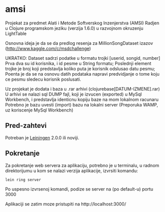 # amsi

Projekat za predmet Alati i Metode Softverskog Inzenjerstva (AMSI)
Radjen u Clojure programskom jeziku (verzija 1.6.0) u razvojnom okruzenju LightTable

Osnovna ideja je da se da predlog resenja za MillionSongDataset izazov (http://www.kaggle.com/c/msdchallenge)

UKRATKO:
Dataset sadrzi podatke u formatu trojki [userid, songid, number]
Prva dva su id korisnika, i id pesme u String formatu;
Poslednji element trojke je broj koji predstavlja koliko puta je korisnik odslusao datu pesmu;
Poenta je da se na osnovu datih podataka napravi predvidjanje o tome koju ce pesmu sledecu korisnik poslusati.

Uz projekat je dodata i baza u .rar arhivi (clojurebase[DATUM-IZMENE].rar)
U arhivi se nalazi sql DUMP fajl, koji je izvucen (exported) u MySql Workbench, i predstavlja identicnu kopiju baze na mom lokalnom racunaru
Potrebno je bazu uvesti (import) bazu na lokalni server (Preporuka WAMP, uz koriscenje MySql Workbench)

## Pred-zahtevi

Potreban je [Leiningen][] 2.0.0 ili noviji.

[leiningen]: https://github.com/technomancy/leiningen

## Pokretanje

Za pokretanje web servera za aplikaciju, potrebno je u terminalu,
u radnom direktorijumu u kom se nalazi verzija aplikacije, izvrsiti komandu:

    lein ring server

Po uspesno izvrsenoj komandi, podize se server na (po default-u) portu 3000

Aplikaciji se zatim moze pristupiti na http://localhost:3000/
